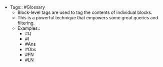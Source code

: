 - Tags:: #Glossary
    - Block-level tags are used to tag the contents of individual blocks.
    - This is a powerful technique that empowers some great queries and filtering.
    - Examples::
        - #Q
        - #I
        - #Ans
        - #Obs
        - #FN
        - #LN
